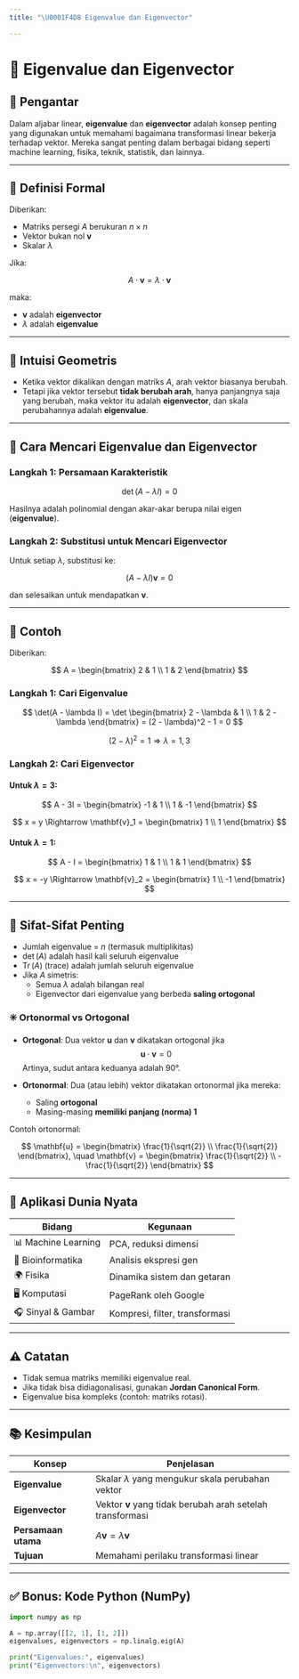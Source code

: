 ```yaml
---
title: "\U0001F4D8 Eigenvalue dan Eigenvector"

---
```


# 📘 Eigenvalue dan Eigenvector

## 🔷 Pengantar

Dalam aljabar linear, **eigenvalue** dan **eigenvector** adalah konsep penting yang digunakan untuk memahami bagaimana transformasi linear bekerja terhadap vektor. Mereka sangat penting dalam berbagai bidang seperti machine learning, fisika, teknik, statistik, dan lainnya.

---

## 📌 Definisi Formal

Diberikan:
- Matriks persegi $A$ berukuran $n \times n$
- Vektor bukan nol $\mathbf{v}$
- Skalar $\lambda$

Jika:

$$
A \cdot \mathbf{v} = \lambda \cdot \mathbf{v}
$$

maka:
- $\mathbf{v}$ adalah **eigenvector**
- $\lambda$ adalah **eigenvalue**

---

## 📐 Intuisi Geometris

- Ketika vektor dikalikan dengan matriks $A$, arah vektor biasanya berubah.
- Tetapi jika vektor tersebut **tidak berubah arah**, hanya panjangnya saja yang berubah, maka vektor itu adalah **eigenvector**, dan skala perubahannya adalah **eigenvalue**.

---

## 🧮 Cara Mencari Eigenvalue dan Eigenvector

### Langkah 1: Persamaan Karakteristik

$$
\det(A - \lambda I) = 0
$$

Hasilnya adalah polinomial dengan akar-akar berupa nilai eigen (**eigenvalue**).

### Langkah 2: Substitusi untuk Mencari Eigenvector

Untuk setiap $\lambda$, substitusi ke:

$$
(A - \lambda I)\mathbf{v} = 0
$$

dan selesaikan untuk mendapatkan $\mathbf{v}$.

---

## 🔢 Contoh

Diberikan:

$$
A = \begin{bmatrix} 2 & 1 \\ 1 & 2 \end{bmatrix}
$$

### Langkah 1: Cari Eigenvalue

$$
\det(A - \lambda I) = \det \begin{bmatrix} 2 - \lambda & 1 \\ 1 & 2 - \lambda \end{bmatrix}
= (2 - \lambda)^2 - 1 = 0
$$

$$
(2 - \lambda)^2 = 1 \Rightarrow \lambda = 1, 3
$$

### Langkah 2: Cari Eigenvector

#### Untuk $\lambda = 3$:

$$
A - 3I = \begin{bmatrix} -1 & 1 \\ 1 & -1 \end{bmatrix}
$$

$$
x = y \Rightarrow \mathbf{v}_1 = \begin{bmatrix} 1 \\ 1 \end{bmatrix}
$$

#### Untuk $\lambda = 1$:

$$
A - I = \begin{bmatrix} 1 & 1 \\ 1 & 1 \end{bmatrix}
$$

$$
x = -y \Rightarrow \mathbf{v}_2 = \begin{bmatrix} 1 \\ -1 \end{bmatrix}
$$

---

## 🧠 Sifat-Sifat Penting

- Jumlah eigenvalue = $n$ (termasuk multiplikitas)
- $\det(A)$ adalah hasil kali seluruh eigenvalue
- $\operatorname{Tr}(A)$ (trace) adalah jumlah seluruh eigenvalue
- Jika $A$ simetris:
  - Semua $\lambda$ adalah bilangan real
  - Eigenvector dari eigenvalue yang berbeda **saling ortogonal**

### ✳️ Ortonormal vs Ortogonal

- **Ortogonal**: Dua vektor $\mathbf{u}$ dan $\mathbf{v}$ dikatakan ortogonal jika  
  $$
  \mathbf{u} \cdot \mathbf{v} = 0
  $$
  Artinya, sudut antara keduanya adalah 90°.

- **Ortonormal**: Dua (atau lebih) vektor dikatakan ortonormal jika mereka:
  - Saling **ortogonal**
  - Masing-masing **memiliki panjang (norma) 1**

Contoh ortonormal:

$$
\mathbf{u} = \begin{bmatrix} \frac{1}{\sqrt{2}} \\ \frac{1}{\sqrt{2}} \end{bmatrix}, \quad
\mathbf{v} = \begin{bmatrix} \frac{1}{\sqrt{2}} \\ -\frac{1}{\sqrt{2}} \end{bmatrix}
$$

---

## 🧪 Aplikasi Dunia Nyata

| Bidang | Kegunaan |
|--------|----------|
| 📊 Machine Learning | PCA, reduksi dimensi |
| 🧬 Bioinformatika | Analisis ekspresi gen |
| 🌍 Fisika | Dinamika sistem dan getaran |
| 🖥️ Komputasi | PageRank oleh Google |
| 🎧 Sinyal & Gambar | Kompresi, filter, transformasi |

---

## ⚠️ Catatan

- Tidak semua matriks memiliki eigenvalue real.
- Jika tidak bisa didiagonalisasi, gunakan **Jordan Canonical Form**.
- Eigenvalue bisa kompleks (contoh: matriks rotasi).

---

## 📚 Kesimpulan

| Konsep | Penjelasan |
|--------|------------|
| **Eigenvalue** | Skalar $\lambda$ yang mengukur skala perubahan vektor |
| **Eigenvector** | Vektor $\mathbf{v}$ yang tidak berubah arah setelah transformasi |
| **Persamaan utama** | $A\mathbf{v} = \lambda\mathbf{v}$ |
| **Tujuan** | Memahami perilaku transformasi linear |

---

## ✅ Bonus: Kode Python (NumPy)

```python
import numpy as np

A = np.array([[2, 1], [1, 2]])
eigenvalues, eigenvectors = np.linalg.eig(A)

print("Eigenvalues:", eigenvalues)
print("Eigenvectors:\n", eigenvectors)
